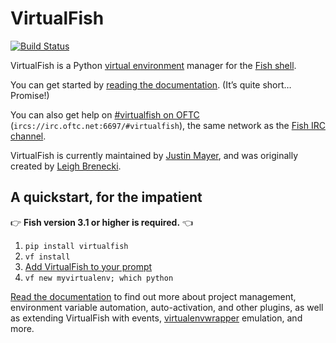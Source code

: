 # VirtualFish

[![Build Status](https://img.shields.io/github/workflow/status/justinmayer/virtualfish/build)](https://github.com/justinmayer/virtualfish/actions)

VirtualFish is a Python [virtual environment][Virtualenv] manager for the [Fish shell][].

You can get started by [reading the documentation][Read The Docs]. (It’s quite short… Promise!)

You can also get help on [#virtualfish on OFTC](https://webchat.oftc.net/?randomnick=1&channels=virtualfish) (`ircs://irc.oftc.net:6697/#virtualfish`), the same network as the [Fish IRC channel](https://webchat.oftc.net/?randomnick=1&channels=fish).

VirtualFish is currently maintained by [Justin Mayer](https://justinmayer.com/), and was originally created by [Leigh Brenecki](https://leigh.net.au/).

## A quickstart, for the impatient

👉 **Fish version 3.1 or higher is required.** 👈

1. `pip install virtualfish`
2. `vf install`
3. [Add VirtualFish to your prompt](https://virtualfish.readthedocs.org/en/latest/install.html#customizing-your-fish-prompt)
4. `vf new myvirtualenv; which python`

[Read the documentation][Read The Docs] to find out more about project management, environment variable automation, auto-activation, and other plugins, as well as extending VirtualFish with events, [virtualenvwrapper][] emulation, and more.


[Virtualenv]: https://virtualenv.pypa.io/en/latest/
[Fish shell]: https://fishshell.com/
[Read The Docs]: https://virtualfish.readthedocs.org/en/latest/
[virtualenvwrapper]: https://bitbucket.org/dhellmann/virtualenvwrapper
